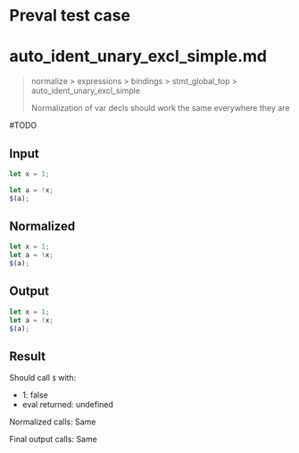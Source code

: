 # Preval test case

# auto_ident_unary_excl_simple.md

> normalize > expressions > bindings > stmt_global_top > auto_ident_unary_excl_simple
>
> Normalization of var decls should work the same everywhere they are

#TODO

## Input

`````js filename=intro
let x = 1;

let a = !x;
$(a);
`````

## Normalized

`````js filename=intro
let x = 1;
let a = !x;
$(a);
`````

## Output

`````js filename=intro
let x = 1;
let a = !x;
$(a);
`````

## Result

Should call `$` with:
 - 1: false
 - eval returned: undefined

Normalized calls: Same

Final output calls: Same
